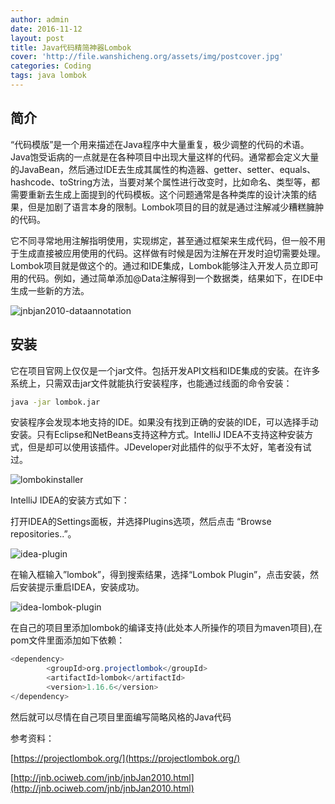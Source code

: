 ```yaml
---
author: admin
date: 2016-11-12
layout: post
title: Java代码精简神器Lombok
cover: 'http://file.wanshicheng.org/assets/img/postcover.jpg'
categories: Coding
tags: java lombok
---
```


## 简介


“代码模版”是一个用来描述在Java程序中大量重复，极少调整的代码的术语。Java饱受诟病的一点就是在各种项目中出现大量这样的代码。通常都会定义大量的JavaBean，然后通过IDE去生成其属性的构造器、getter、setter、equals、hashcode、toString方法，当要对某个属性进行改变时，比如命名、类型等，都需要重新去生成上面提到的代码模板。这个问题通常是各种类库的设计决策的结果，但是加剧了语言本身的限制。Lombok项目的目的就是通过注解减少糟糕臃肿的代码。

它不同寻常地用注解指明使用，实现绑定，甚至通过框架来生成代码，但一般不用于生成直接被应用使用的代码。这样做有时候是因为注解在开发时迫切需要处理。Lombok项目就是做这个的。通过和IDE集成，Lombok能够注入开发人员立即可用的代码。例如，通过简单添加@Data注解得到一个数据类，结果如下，在IDE中生成一些新的方法。

![jnbjan2010-dataannotation](http://file.wanshicheng.org/wp-content/uploads/2016/11/jnbJan2010-DataAnnotation.png)


## 安装


它在项目官网上仅仅是一个jar文件。包括开发API文档和IDE集成的安装。在许多系统上，只需双击jar文件就能执行安装程序，也能通过线面的命令安装：

```sh
java -jar lombok.jar
```

安装程序会发现本地支持的IDE。如果没有找到正确的安装的IDE，可以选择手动安装。只有Eclipse和NetBeans支持这种方式。IntelliJ IDEA不支持这种安装方式，但是却可以使用该插件。JDeveloper对此插件的似乎不太好，笔者没有试过。

![lombokinstaller](http://file.wanshicheng.org/wp-content/uploads/2016/11/LombokInstaller.png)

IntelliJ IDEA的安装方式如下：

打开IDEA的Settings面板，并选择Plugins选项，然后点击 “Browse repositories..”。

![idea-plugin](http://fiel.wanshicheng.org/wp-content/uploads/2016/11/idea-plugin-1024x694.jpg)

在输入框输入”lombok”，得到搜索结果，选择“Lombok Plugin”，点击安装，然后安装提示重启IDEA，安装成功。

![idea-lombok-plugin](http://file.wanshicheng.org/wp-content/uploads/2016/11/idea-lombok-plugin.jpg)

在自己的项目里添加lombok的编译支持(此处本人所操作的项目为maven项目),在pom文件里面添加如下依赖：

```java
<dependency>
        <groupId>org.projectlombok</groupId>
        <artifactId>lombok</artifactId>
        <version>1.16.6</version>
</dependency>
```

然后就可以尽情在自己项目里面编写简略风格的Java代码

参考资料：

[https://projectlombok.org/](https://projectlombok.org/)

[http://jnb.ociweb.com/jnb/jnbJan2010.html](http://jnb.ociweb.com/jnb/jnbJan2010.html)
